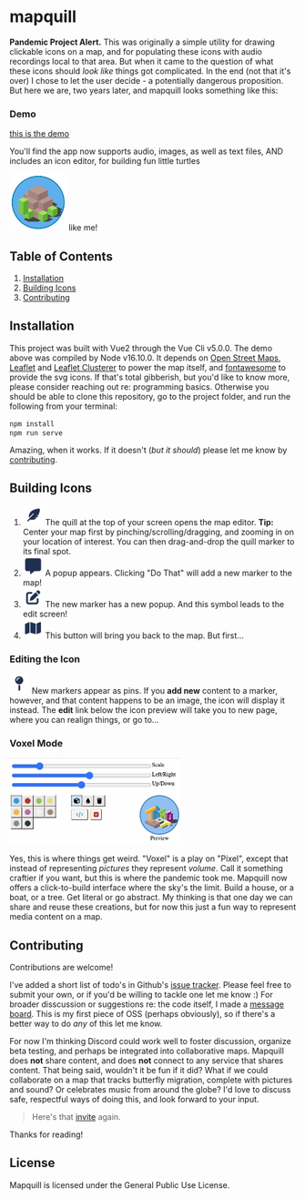 # mapquill

**Pandemic Project Alert.** This was originally a simple utility for drawing clickable icons on a map, and for populating these icons with audio recordings local to that area. But when it came to the question of what these icons should *look like* things got complicated. In the end (not that it's over) I chose to let the user decide - a potentially dangerous proposition. But here we are, two years later, and mapquill looks something like this:

### Demo

[this is the demo][demo]

You'll find the app now supports audio, images, as well as text files, AND includes an icon editor, for building fun little turtles

<img src="/public/image-turtle.png" width="100" height="100"> like me!

## Table of Contents

1. [Installation](#installation)
2. [Building Icons](#building-icons)
3. [Contributing](#contributing)

## Installation

This project was built with Vue2 through the Vue Cli v5.0.0. The demo above was compiled by Node v16.10.0. It depends on [Open Street Maps][osm], [Leaflet][leaflet] and [Leaflet Clusterer][clusterer] to power the map itself, and [fontawesome][fontawesome] to provide the svg icons. If that's total gibberish, but you'd like to know more, please consider reaching out re: programming basics. Otherwise you should be able to clone this repository, go to the project folder, and run the following from your terminal:

```
npm install
npm run serve
```

Amazing, when it works. If it doesn't (*but it should*) please let me know by [contributing](#contributing).

## Building Icons

1. <img src="/public/icon-feather.png" width="35" height="35"> The quill at the top of your screen opens the map editor. **Tip:** Center your map first by pinching/scrolling/dragging, and zooming in on your location of interest. You can then drag-and-drop the quill marker to its final spot.
2. <img src="/public/icon-popup.png" width="35" height="35"> A popup appears. Clicking "Do That" will add a new marker to the map!
3. <img src="/public/icon-edit.png" width="35" height="35"> The new marker has a new popup. And this symbol leads to the edit screen!
4. <img src="/public/icon-map.png" width="35" height="35">  This button will bring you back to the map. But first...

### Editing the Icon

<img src="/public/icon-pin.png" width="35" height="35"> New markers appear as pins. If you **add new** content to a marker, however, and that content happens to be an image, the icon will display it instead. The **edit** link below the icon preview will take you to new page, where you can realign things, or go to...

### Voxel Mode

<img src="/public/image-voxels.png" width="300" height="151">

Yes, this is where things get weird. "Voxel" is a play on "Pixel", except that instead of representing *pictures* they represent *volume*. Call it something craftier if you want, but this is where the pandemic took me. Mapquill now offers a click-to-build interface where the sky's the limit. Build a house, or a boat, or a tree. Get literal or go abstract. My thinking is that one day we can share and reuse these creations, but for now this just a fun way to represent media content on a map. 

## Contributing

Contributions are welcome!

I've added a short list of todo's in Github's [issue tracker][issues]. Please feel free to submit your own, or if you'd be willing to tackle one let me know :) For broader disscussion or suggestions re: the code itself, I made a [message board][invite]. This is my first piece of OSS (perhaps obviously), so if there's a better way to do *any* of this let me know. 

For now I'm thinking Discord could work well to foster discussion, organize beta testing, and perhaps be integrated into collaborative maps. Mapquill does **not** share content, and does **not** connect to any service that shares content. That being said, wouldn't it be fun if it did? What if we could collaborate on a map that tracks butterfly migration, complete with pictures and sound? Or celebrates music from around the globe? I'd love to discuss safe, respectful ways of doing this, and look forward to your input. 

> Here's that [invite][invite] again. 

Thanks for reading!

## License

Mapquill is licensed under the General Public Use License.

[demo]: https://tradbot.com/demo/dist/#/demo
[invite]: https://discord.gg/Nu5YuwTd9K
[issues]: https://github.com/idsquid/mapquill/issues
[vue]: https://vuejs.org/
[osm]: https://www.openstreetmap.org/about
[leaflet]: https://leafletjs.com/
[clusterer]: https://github.com/Leaflet/Leaflet.markercluster
[fontawesome]: https://fontawesome.com/v5/icons/map-pin?s=solid
[axis map tutorial]: https://www.axismaps.com/guide/visual-variables#:~:text=Visual%20variables%20are%20%E2%80%9Cthe%20differences,graphic%20symbols%20can%20be%20distinguished.